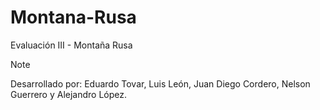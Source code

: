 # Montana-Rusa
Evaluación III - Montaña Rusa

>[!note]
>Desarrollado por: Eduardo Tovar, Luis León, Juan Diego Cordero, Nelson Guerrero y Alejandro López.
